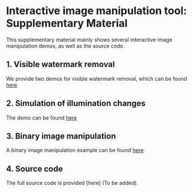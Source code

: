# Interactive image manipulation tool: Supplementary Material

This supplementary material mainly shows several interactive image manipulation demos, as well as the source code.

## 1. Visible watermark removal

 We provide two demos for visible watermark removal, which can be found [here](./watermark)

  
## 2. Simulation of illumination changes

The demo can be found [here](./illumination)

## 3. Binary image manipulation

A binary image manipulation example can be found [here](./ShapeManip/demo.mp4).

## 4. Source code

The full source code is provided [here] (To be added).

